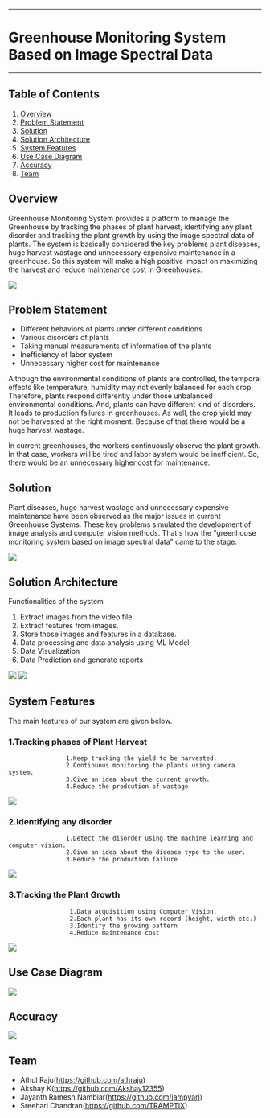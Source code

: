 ___
# Greenhouse Monitoring System Based on Image Spectral Data
___

## Table of Contents
1. [Overview](#overview)
2. [Problem Statement](#problem-statement)
3. [Solution](#solution)
4. [Solution Architecture](#solution-architecture)
5. [System Features](#system-features)
6. [Use Case Diagram](#use-case-diagram)
7. [Accuracy](#accuracy)
8. [Team](#team)


## Overview
Greenhouse Monitoring System provides a platform to manage the Greenhouse by tracking the phases of plant harvest, identifying any plant disorder and tracking the plant growth by using the image spectral data of plants. The system is basically considered the key problems plant diseases, huge harvest wastage and unnecessary expensive maintenance in a greenhouse. So this system will make a high positive impact on maximizing the harvest and reduce maintenance cost in Greenhouses.

![](https://github.com/athraju/2021_IBM_Code_Challenge_Greeenhouse_Monitoring_System/blob/main/data/docs/introduction.png)

## Problem Statement
- Different behaviors of plants under different conditions
- Various disorders of plants
- Taking manual measurements of information of the plants
- Inefficiency of labor system
- Unnecessary higher cost for maintenance

Although the environmental conditions of plants are controlled, the temporal effects like temperature, humidity may not evenly balanced for each crop. Therefore, plants respond differently under those unbalanced environmental conditions. And, plants can have different kind of disorders. It leads to production failures in greenhouses. As well, the crop yield may not be harvested at the right moment. Because of that there would be a huge harvest wastage.

In current greenhouses, the workers continuously observe the plant growth. In that case, workers will be tired and labor system would be inefficient. So, there would be an unnecessary higher cost for maintenance.

## Solution
Plant diseases, huge harvest wastage and unnecessary expensive maintenance have been observed as the major issues in current Greenhouse Systems. These key problems simulated the development of image analysis and computer vision methods. That's how the "greenhouse monitoring system based on image spectral data" came to the stage.

![](https://github.com/athraju/2021_IBM_Code_Challenge_Greeenhouse_Monitoring_System/blob/main/data/docs/camerasystem.png)

## Solution Architecture
Functionalities of the system
1. Extract images from the video file.
2. Extract features from images.
3. Store those images and features in a database.
4. Data processing and data analysis using ML Model
5. Data Visualization
6. Data Prediction and generate reports

![](https://github.com/athraju/2021_IBM_Code_Challenge_Greeenhouse_Monitoring_System/blob/main/data/docs/architecture.png)
![](https://github.com/athraju/2021_IBM_Code_Challenge_Greeenhouse_Monitoring_System/blob/main/data/docs/architecture2.png)
## System Features
The main features of our system are given below.

###  1.Tracking phases of Plant Harvest
                    1.Keep tracking the yield to be harvested.
                    2.Continuous monitoring the plants using camera system.
                    3.Give an idea about the current growth.
                    4.Reduce the prodcution of wastage
![](https://github.com/athraju/2021_IBM_Code_Challenge_Greeenhouse_Monitoring_System/blob/main/data/docs/Items.png)

###  2.Identifying any disorder 
                    1.Detect the disorder using the machine learning and computer vision.
                    2.Give an idea about the disease type to the user.
                    3.Reduce the production failure
![](https://github.com/athraju/2021_IBM_Code_Challenge_Greeenhouse_Monitoring_System/blob/main/data/docs/Items%20(1).png)

###  3.Tracking the Plant Growth
                     1.Data acquisition using Computer Vision.
                     2.Each plant has its own record (height, width etc.)
                     3.Identify the growing pattern
                     4.Reduce maintenance cost
![](https://github.com/athraju/2021_IBM_Code_Challenge_Greeenhouse_Monitoring_System/blob/main/data/docs/Items%20(2).png)

## Use Case Diagram
![](https://github.com/athraju/2021_IBM_Code_Challenge_Greeenhouse_Monitoring_System/blob/main/data/docs/usecase_diagram.png)

## Accuracy
![](https://github.com/athraju/2021_IBM_Code_Challenge_Greeenhouse_Monitoring_System/blob/main/data/docs/extras/plant_disease.png)

## Team
-  Athul Raju(https://github.com/athraju)
-  Akshay K(https://github.com/Akshay12355)
-  Jayanth Ramesh Nambiar(https://github.com/iampyari)
-  Sreehari Chandran(https://github.com/TRAMPTIX)
